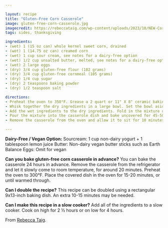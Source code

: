 ```yaml
---

layout: recipe
title: "Gluten-Free Corn Casserole"
image: gluten-free-corn-casserole.jpg
imagecredit: https://rebeccataig.com/wp-content/uploads/2023/10/NEW-Corn-Casserole-Gluten-Free-scaled.jpg
tags: sides, thanksgiving

ingredients:
- (wet) 1 (15 oz can) whole kernel sweet corn, drained
- (wet) 1 (14.75 oz can) creamed corn
- (wet) 1 cup sour cream, see notes for a dairy-free option
- (wet) 1/2 cup unsalted butter, melted, see notes for a dairy-free option
- (wet) 2 large eggs
- (dry) 3/4 cup gluten-free flour (102 grams)
- (dry) 3/4 cup gluten-free cornmeal (105 grams)
- (dry) 1/4 cup sugar
- (dry) 2 teaspoons baking powder
- (dry) 1/2 teaspoon salt

directions:
- Preheat the oven to 350°F. Grease a 2 quart or 11" X 8" ceramic baking dish and set it aside.
- Whisk together the dry ingredients in a large bowl. Set the bowl aside. In a separate bowl whisk together the wet ingredients. Make sure to drain the whole-kernel canned corn.
- Add the wet ingredients to the dry ingredients. Fold in the mixture using a rubber spatula until there are no lumps.
- Pour the mixture into the casserole dish and bake uncovered for 45-50 minutes, or until baked through.
- Remove the casserole from the oven and allow it to sit for 10 minutes. Serve warm.

---
```


**Dairy-Free / Vegan Option:**
Sourcream: 1 cup non-dairy yogurt + 1 tablespoon lemon juice
Butter: Non-dairy vegan butter sticks such as Earth Balance
Eggs: Omit for vegan

**Can you bake gluten-free corn casserole in advance?**
You can bake the casserole 24 hours in advance. Remove the casserole from the refrigerator and let it slowly come to room temperature, for around 20 minutes. Preheat the oven to 300°F. Place the covered dish in the oven for 15-20 minutes, or until warmed through.

**Can I double the recipe?**
This recipe can be doubled using a rectangular 9x13-inch baking dish. An extra 10-15 minutes may be needed.

**Can I make this recipe in a slow cooker?**
Add all of the ingredients to a slow cooker. Cook on high for 2 ½ hours or on low for 4 hours.

From [Rebecca Taig](https://rebeccataig.com/gluten-free-corn-casserole-dairy-free/).
